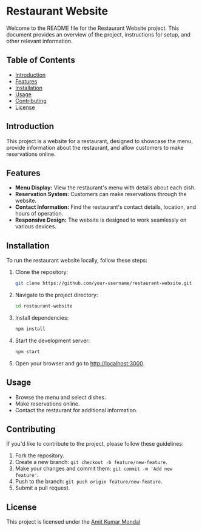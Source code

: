 # Restaurant Website

Welcome to the README file for the Restaurant Website project. This document provides an overview of the project, instructions for setup, and other relevant information.

## Table of Contents
- [Introduction](#introduction)
- [Features](#features)
- [Installation](#installation)
- [Usage](#usage)
- [Contributing](#contributing)
- [License](#license)

## Introduction

This project is a website for a restaurant, designed to showcase the menu, provide information about the restaurant, and allow customers to make reservations online.

## Features

- **Menu Display:** View the restaurant's menu with details about each dish.
- **Reservation System:** Customers can make reservations through the website.
- **Contact Information:** Find the restaurant's contact details, location, and hours of operation.
- **Responsive Design:** The website is designed to work seamlessly on various devices.

## Installation

To run the restaurant website locally, follow these steps:

1. Clone the repository:

    ```bash
    git clone https://github.com/your-username/restaurant-website.git
    ```

2. Navigate to the project directory:

    ```bash
    cd restaurant-website
    ```

3. Install dependencies:

    ```bash
    npm install
    ```

4. Start the development server:

    ```bash
    npm start
    ```

5. Open your browser and go to [http://localhost:3000](http://localhost:3000).

## Usage

- Browse the menu and select dishes.
- Make reservations online.
- Contact the restaurant for additional information.

## Contributing

If you'd like to contribute to the project, please follow these guidelines:

1. Fork the repository.
2. Create a new branch: `git checkout -b feature/new-feature`.
3. Make your changes and commit them: `git commit -m 'Add new feature'`.
4. Push to the branch: `git push origin feature/new-feature`.
5. Submit a pull request.

## License

This project is licensed under the [Amit Kumar Mondal](https://github.com/Amit5620)
